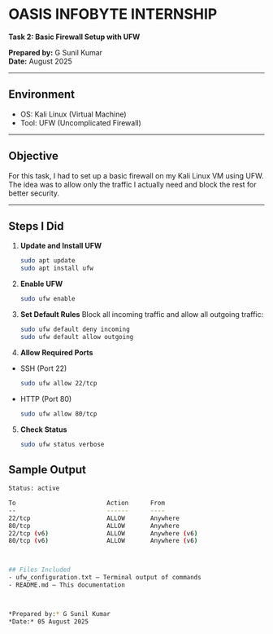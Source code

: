 # OASIS INFOBYTE INTERNSHIP  
**Task 2: Basic Firewall Setup with UFW**  

**Prepared by:** G Sunil Kumar  
**Date:** August 2025  

---

## Environment
- OS: Kali Linux (Virtual Machine)  
- Tool: UFW (Uncomplicated Firewall)  

---

## Objective
For this task, I had to set up a basic firewall on my Kali Linux VM using UFW.  
The idea was to allow only the traffic I actually need and block the rest for better security.

---

## Steps I Did

1. **Update and Install UFW**
   ```bash
   sudo apt update
   sudo apt install ufw

2. **Enable UFW**
   ```bash
   sudo ufw enable

3. **Set Default Rules**
Block all incoming traffic and allow all outgoing traffic:
   ```bash
   sudo ufw default deny incoming
   sudo ufw default allow outgoing

4. **Allow Required Ports**

- SSH (Port 22)
   ```bash
   sudo ufw allow 22/tcp

- HTTP (Port 80)
   ```bash
   sudo ufw allow 80/tcp

5. **Check Status**
   ```bash
   sudo ufw status verbose

## Sample Output

   ```bash
   Status: active

   To                         Action      From
   --                         ------      ----
   22/tcp                     ALLOW       Anywhere
   80/tcp                     ALLOW       Anywhere
   22/tcp (v6)                ALLOW       Anywhere (v6)
   80/tcp (v6)                ALLOW       Anywhere (v6)



## Files Included
- ufw_configuration.txt – Terminal output of commands
- README.md – This documentation



*Prepared by:* G Sunil Kumar  
*Date:* 05 August 2025  

   
